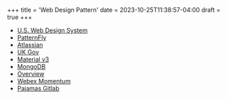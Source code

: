 +++
title = 'Web Design Pattern'
date = 2023-10-25T11:38:57-04:00
draft = true
+++

- [U.S. Web Design System](https://designsystem.digital.gov/)
- [PatternFly](https://www.patternfly.org/)
- [Atlassian](https://atlassian.design/)
- [UK Gov](https://design-system.service.gov.uk/)
- [Material v3](https://m3.material.io/)
- [MongoDB](https://www.mongodb.design/)
- [Overview](https://designerup.co/blog/10-best-design-systems-and-how-to-learn-and-steal-from-them/)
- [Webex Momentum](https://momentum.design/)
- [Pajamas Gitlab](https://design.gitlab.com/)